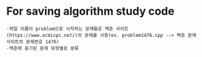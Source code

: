 For saving algorithm study code
================================
    -파일 이름이 problem으로 시작하는 문제들은 백준 사이트(https://www.acmicpc.net/)의 문제를 사용(ex. problem1476.cpp --> 백준 문제 사이트의 문제번호 1476)
    -백준에 표기된 문제 유형별로 분류 
